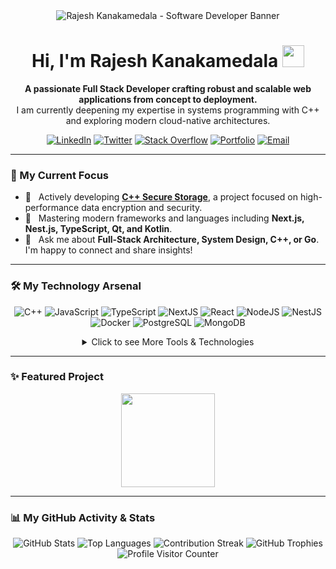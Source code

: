 <div align="center">

  <img src="https://firebasestorage.googleapis.com/v0/b/vs-photos.appspot.com/o/Rajesh-Kanakamedala-Banner.png?alt=media&token=31342e6e-1e00-4750-b101-f354fed7e2d3" alt="Rajesh Kanakamedala - Software Developer Banner" />

  <h1>
    Hi, I'm Rajesh Kanakamedala 
    <img src="https://media.giphy.com/media/hvRJCLFzcasrR4ia7z/giphy.gif" width="35px" style="margin-bottom:-5px;"/>
  </h1>
  
  <p>
    <strong>A passionate Full Stack Developer crafting robust and scalable web applications from concept to deployment.</strong>
    <br />
    I am currently deepening my expertise in systems programming with C++ and exploring modern cloud-native architectures.
  </p>

  <a href="https://linkedin.com/in/kanakamedala-rajesh" target="_blank"><img src="https://img.shields.io/badge/LinkedIn-0077B5?style=for-the-badge&logo=linkedin&logoColor=white" alt="LinkedIn"></a>
  <a href="https://twitter.com/rajesh_542" target="_blank"><img src="https://img.shields.io/badge/Twitter-1DA1F2?style=for-the-badge&logo=twitter&logoColor=white" alt="Twitter"></a>
  <a href="https://stackoverflow.com/users/0x52616a657368" target="_blank"><img src="https://img.shields.io/badge/Stack_Overflow-FE7A16?style=for-the-badge&logo=stack-overflow&logoColor=white" alt="Stack Overflow"></a>
  <a href="https://rajesh.venkatasudha.com/" target="_blank"><img src="https://img.shields.io/badge/Portfolio-8A2BE2?style=for-the-badge&logo=firefox-browser&logoColor=white" alt="Portfolio"></a>
  <a href="mailto:rkanakamedala@venkatasudha.com"><img src="https://img.shields.io/badge/Email_Me-D14836?style=for-the-badge&logo=gmail&logoColor=white" alt="Email"></a>
  
</div>

---

### 🚀 My Current Focus

- 🔭 &nbsp; Actively developing **[C++ Secure Storage](https://github.com/kanakamedala-rajesh/SecureStorage)**, a project focused on high-performance data encryption and security.
- 🌱 &nbsp; Mastering modern frameworks and languages including **Next.js, Nest.js, TypeScript, Qt, and Kotlin**.
- 💬 &nbsp; Ask me about **Full-Stack Architecture, System Design, C++, or Go**. I'm happy to connect and share insights!

---

### 🛠️ My Technology Arsenal

<div align="center">
  <p>
    <img src="https://img.shields.io/badge/C++-00599C?style=for-the-badge&logo=cplusplus&logoColor=white" alt="C++">
    <img src="https://img.shields.io/badge/JavaScript-F7DF1E?style=for-the-badge&logo=javascript&logoColor=black" alt="JavaScript">
    <img src="https://img.shields.io/badge/TypeScript-3178C6?style=for-the-badge&logo=typescript&logoColor=white" alt="TypeScript">
    <img src="https://img.shields.io/badge/Next.js-000000?style=for-the-badge&logo=nextdotjs&logoColor=white" alt="NextJS">
    <img src="https://img.shields.io/badge/React-61DAFB?style=for-the-badge&logo=react&logoColor=black" alt="React">
    <img src="https://img.shields.io/badge/Node.js-339933?style=for-the-badge&logo=nodedotjs&logoColor=white" alt="NodeJS">
    <img src="https://img.shields.io/badge/NestJS-E0234E?style=for-the-badge&logo=nestjs&logoColor=white" alt="NestJS">
    <img src="https://img.shields.io/badge/Docker-2496ED?style=for-the-badge&logo=docker&logoColor=white" alt="Docker">
    <img src="https://img.shields.io/badge/PostgreSQL-4169E1?style=for-the-badge&logo=postgresql&logoColor=white" alt="PostgreSQL">
    <img src="https://img.shields.io/badge/MongoDB-47A248?style=for-the-badge&logo=mongodb&logoColor=white" alt="MongoDB">
  </p>
  
  <details>
    <summary>Click to see More Tools & Technologies</summary>
    <br/>
    <p>
      <img src="https://img.shields.io/badge/Java-ED8B00?style=for-the-badge&logo=openjdk&logoColor=white" alt="Java">
      <img src="https://img.shields.io/badge/Kotlin-7F52FF?style=for-the-badge&logo=kotlin&logoColor=white" alt="Kotlin">
      <img src="https://img.shields.io/badge/Android-3DDC84?style=for-the-badge&logo=android&logoColor=white" alt="Android">
      <img src="https://img.shields.io/badge/Git-F05032?style=for-the-badge&logo=git&logoColor=white" alt="Git">
      <img src="https://img.shields.io/badge/Google_Cloud-4285F4?style=for-the-badge&logo=google-cloud&logoColor=white" alt="GCP">
      <img src="https://img.shields.io/badge/Linux-FCC624?style=for-the-badge&logo=linux&logoColor=black" alt="Linux">
    </p>
  </details>
</div>

---

### ✨ Featured Project

<div align="center">

<a href="https://github.com/kanakamedala-rajesh/SecureStorage">
  <img
    height="150em"
    src="https://github-readme-stats.vercel.app/api/pin/?username=kanakamedala-rajesh&repo=SecureStorage&theme=vision-friendly-dark&show_owner=true"
  />
</a>

</div>

---

### 📊 My GitHub Activity & Stats

<div align="center">

<img src="https://github-readme-stats.vercel.app/api?username=kanakamedala-rajesh&show_icons=true&theme=vision-friendly-dark&count_private=true&hide_border=true" alt="GitHub Stats" />

<img src="https://github-readme-stats.vercel.app/api/top-langs/?username=kanakamedala-rajesh&layout=compact&theme=vision-friendly-dark&hide_border=true" alt="Top Languages" />

<img src="http://github-readme-streak-stats.herokuapp.com?user=kanakamedala-rajesh&theme=vision-friendly-dark&hide_border=true" alt="Contribution Streak" />

<img src="https://github-profile-trophy.vercel.app/?username=kanakamedala-rajesh&theme=vision-friendly-dark&column=7&margin-w=15&margin-h=15" alt="GitHub Trophies" />

</div>

<div align="center">
  <img src="https://komarev.com/ghpvc/?username=kanakamedala-rajesh&label=Profile%20Views&color=blueviolet&style=flat-square" alt="Profile Visitor Counter" />
</div>
